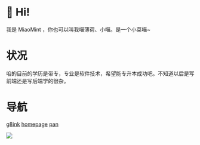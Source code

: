 # 👋 Hi!
我是 MiaoMint ，你也可以叫我喵薄荷、小喵。是一个小菜喵~

# 状况
咱的目前的学历是带专，专业是软件技术，希望能专升本成功吧。不知道以后是写前端还是写后端学的很杂。

# 导航

[g8ink](https://g8.ink/) [homepage](https://www.ohman.top)  [pan](https://pan.ohman.top)

![](https://github-profile-summary-cards.vercel.app/api/cards/profile-details?username=miaomint&theme=default)
